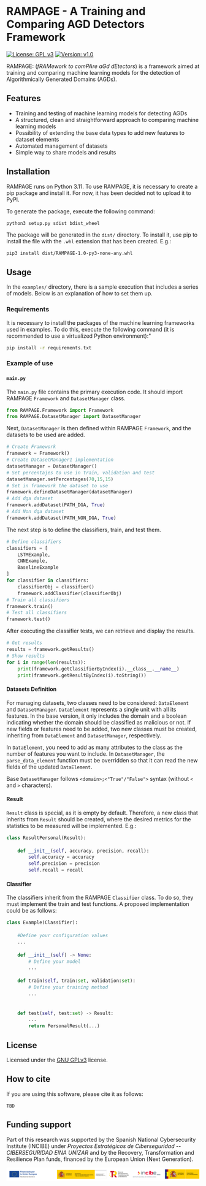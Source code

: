 # RAMPAGE - A Training and Comparing AGD Detectors Framework

[![License: GPL v3](https://img.shields.io/badge/License-GPLv3-blue.svg)](https://www.gnu.org/licenses/gpl-3.0) [![Version: v1.0](https://img.shields.io/badge/Version-v1.0.0-green.svg)]()

RAMPAGE: (*fRAMework to comPAre aGd dEtectors*) is a framework aimed at training and comparing machine learning models for the detection of Algorithmically Generated Domains (AGDs).

## Features

* Training and testing of machine learning models for detecting AGDs
* A structured, clean and straightforward approach to comparing machine learning models
* Possibility of extending the base data types to add new features to dataset elements
* Automated management of datasets
* Simple way to share models and results

## Installation

RAMPAGE runs on Python 3.11. To use RAMPAGE, it is necessary to create a pip package and install it. For now, it has been decided not to upload it to PyPI.

To generate the package, execute the following command:

```bash
python3 setup.py sdist bdist_wheel
```

The package will be generated in the `dist/` directory. To install it, use pip to install the file with the `.whl` extension that has been created. E.g.:

```
pip3 install dist/RAMPAGE-1.0-py3-none-any.whl
```

## Usage

In the `examples/` directory, there is a sample execution that includes a series of models. Below is an explanation of how to set them up.

### Requirements

It is necessary to install the packages of the machine learning frameworks used in examples. To do this, execute the following command (it is recommended to use a virtualized Python environment):"

```bash
pip install -r requirements.txt
```

### Example of use

#### `main.py`

The `main.py` file contains the primary execution code. It should import RAMPAGE `Framework` and `DatasetManager` class.

```python
from RAMPAGE.Framework import Framework
from RAMPAGE.DatasetManager import DatasetManager
```

Next, `DatasetManager` is then defined within RAMPAGE `Framework`, and the datasets to be used are added.

```python
# Create Framework
framework = Framework()
# Create DatasetManager1 implementation
datasetManager = DatasetManager()
# Set percentajes to use in train, validation and test
datasetManager.setPercentages(70,15,15)
# Set in framework the dataset to use
framework.defineDatasetManager(datasetManager)
# Add dga dataset
framework.addDataset(PATH_DGA, True)
# Add Non dga dataset
framework.addDataset(PATH_NON_DGA, True)
```

The next step is to define the classifiers, train, and test them.

```python
# Define classifiers
classifiers = [
    LSTMExample,
    CNNExample,
    BaselineExample
]
for classifier in classifiers:
    classifierObj = classifier()
    framework.addClassifier(classifierObj)
# Train all classifiers
framework.train()
# Test all classifiers
framework.test()
```

After executing the classifier tests, we can retrieve and display the results.

```python
# Get results
results = framework.getResults()
# Show results
for i in range(len(results)):
    print(framework.getClassifierByIndex(i).__class__.__name__)
    print(framework.getResultByIndex(i).toString())
```

#### Datasets Definition

For managing datasets, two classes need to be considered: `DataElement` and `DatasetManager`. `DataElement` represents a single unit with all its features. In the base version, it only includes the domain and a boolean indicating whether the domain should be classified as malicious or not. If new fields or features need to be added, two new classes must be created, inheriting from `DataElement` and `DatasetManager`, respectively.

In `DataElement`, you need to add as many attributes to the class as the number of features you want to include. In `DatasetManager`, the `parse_data_element` function must be overridden so that it can read the new fields of the updated `DataElement`.

Base `DatasetManager` follows `<domain>;<"True"/"False">` syntax (without `<` and `>` characters).

#### Result

`Result` class is special, as it is empty by default. Therefore, a new class that inherits from `Result` should be created, where the desired metrics for the statistics to be measured will be implemented. E.g.:


```python
class ResultPersonal(Result):

    def __init__(self, accuracy, precision, recall):
        self.accuracy = accuracy
        self.precision = precision
        self.recall = recall
```

#### Classifier

The classifiers inherit from the RAMPAGE `Classifier` class. To do so, they must implement the train and test functions. A proposed implementation could be as follows:

```python
class Example(Classifier):

    #Define your configuration values
    ...

    def __init__(self) -> None:
        # Define your model
        ...
        
    def train(self, train:set, validation:set):
        # Define your training method
        ...


    def test(self, test:set) -> Result:
        ...
        return PersonalResult(...)
```

## License

Licensed under the [GNU GPLv3](LICENSE) license.

## How to cite

If you are using this software, please cite it as follows:
```
TBD
```

## Funding support

Part of this research was supported by the Spanish National Cybersecurity Institute (INCIBE) under *Proyectos Estratégicos de Ciberseguridad -- CIBERSEGURIDAD EINA UNIZAR* and by the Recovery, Transformation and Resilience Plan funds, financed by the European Union (Next Generation).

![INCIBE_logos](misc/img/INCIBE_logos.jpg)